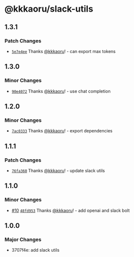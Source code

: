 # @kkkaoru/slack-utils

## 1.3.1

### Patch Changes

- [`5e7e4ee`](https://github.com/kkkaoru/firebase-slack-bolt-typescript/commit/5e7e4ee03b2e677b61020b8b2569184c87aed181) Thanks [@kkkaoru](https://github.com/kkkaoru)! - can export max tokens

## 1.3.0

### Minor Changes

- [`90e4072`](https://github.com/kkkaoru/firebase-slack-bolt-typescript/commit/90e40727ffd20cc64ec32f2efa98ead672852049) Thanks [@kkkaoru](https://github.com/kkkaoru)! - use chat completion

## 1.2.0

### Minor Changes

- [`7ac0333`](https://github.com/kkkaoru/firebase-slack-bolt-typescript/commit/7ac0333dbc9fd02befb22642cff99138d7d02667) Thanks [@kkkaoru](https://github.com/kkkaoru)! - export dependencies

## 1.1.1

### Patch Changes

- [`76fa360`](https://github.com/kkkaoru/firebase-slack-bolt-typescript/commit/76fa360b09ca898ec5abf0fc014b329e020d203f) Thanks [@kkkaoru](https://github.com/kkkaoru)! - update slack utils

## 1.1.0

### Minor Changes

- [#10](https://github.com/kkkaoru/firebase-slack-bolt-typescript/pull/10) [`48fd953`](https://github.com/kkkaoru/firebase-slack-bolt-typescript/commit/48fd95367a4d2d889ac90e7338142f6783b7ea08) Thanks [@kkkaoru](https://github.com/kkkaoru)! - add openai and slack bolt

## 1.0.0

### Major Changes

- 3707f4e: add slack utils
